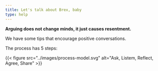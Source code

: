 ```yaml
---
title: Let's talk about Brex, baby
type: help
---
```


**Arguing does not change minds, it just causes resentment.**

We have some tips that encourage positive conversations.

The process has 5 steps:

{{< figure src="../images/process-model.svg" alt="Ask, Listem, Reflect, Agree, Share" >}}
